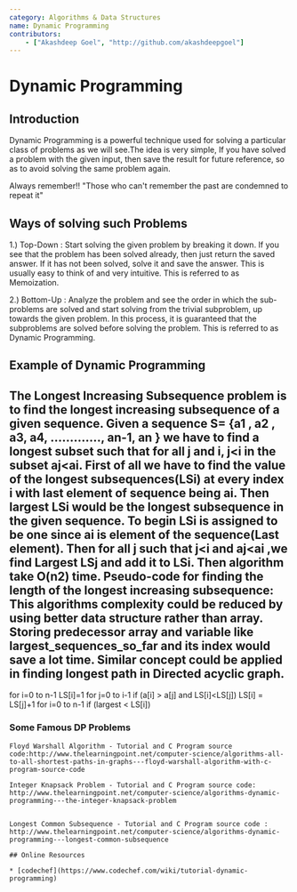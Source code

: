 ```yaml
---
category: Algorithms & Data Structures
name: Dynamic Programming
contributors:
    - ["Akashdeep Goel", "http://github.com/akashdeepgoel"]
---
```


# Dynamic Programming

## Introduction

Dynamic Programming is a powerful technique used for solving a particular class of problems as we will see.The idea is very simple, If you have solved a problem with the given input, then save the result for future reference, so as to avoid solving the same problem again.

Always remember!!
"Those who can't remember the past are condemned to repeat it"

## Ways of solving such Problems

1.) Top-Down : Start solving the given problem by breaking it down. If you see that the problem has been solved already, then just return the saved answer. If it has not been solved, solve it and save the answer. This is usually easy to think of and very intuitive. This is referred to as Memoization.

2.) Bottom-Up : Analyze the problem and see the order in which the sub-problems are solved and start solving from the trivial subproblem, up towards the given problem. In this process, it is guaranteed that the subproblems are solved before solving the problem. This is referred to as Dynamic Programming.

## Example of Dynamic Programming

The Longest Increasing Subsequence problem is to find the longest increasing subsequence of a given sequence. Given a sequence S= {a1 , a2 , a3, a4, ............., an-1, an } we have to find a longest subset such that for all j and i,  j<i in the subset aj<ai.
First of all we have to find the value of the longest subsequences(LSi) at every index i with last element of sequence being ai. Then largest LSi would be the longest subsequence in the given sequence. To begin LSi is assigned to be one since ai is element of the sequence(Last element). Then for all j such that j<i and aj<ai ,we find Largest LSj and add it to LSi. Then algorithm take O(n2) time.
Pseudo-code for finding the length of the longest increasing subsequence:
This algorithms complexity could be reduced by using better data structure rather than array. Storing predecessor array and variable like largest_sequences_so_far and its index would save a lot time.
Similar concept could be applied in finding longest path in Directed acyclic graph.
---------------------------------------------------------------------------
 for i=0 to n-1
            LS[i]=1
            for j=0 to i-1
                        if (a[i] >  a[j] and LS[i]<LS[j])
                                    LS[i] = LS[j]+1
 for i=0 to n-1
            if (largest < LS[i])

### Some Famous DP Problems
```
Floyd Warshall Algorithm - Tutorial and C Program source code:http://www.thelearningpoint.net/computer-science/algorithms-all-to-all-shortest-paths-in-graphs---floyd-warshall-algorithm-with-c-program-source-code 

Integer Knapsack Problem - Tutorial and C Program source code: http://www.thelearningpoint.net/computer-science/algorithms-dynamic-programming---the-integer-knapsack-problem 


Longest Common Subsequence - Tutorial and C Program source code : http://www.thelearningpoint.net/computer-science/algorithms-dynamic-programming---longest-common-subsequence 

## Online Resources

* [codechef](https://www.codechef.com/wiki/tutorial-dynamic-programming)
